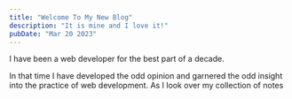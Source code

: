 ```yaml
---
title: "Welcome To My New Blog"
description: "It is mine and I love it!"
pubDate: "Mar 20 2023"
---
```


I have been a web developer for the best part of a decade.

In that time I have developed the odd opinion and garnered the odd insight into the practice of web development. As I look over my collection of notes 
